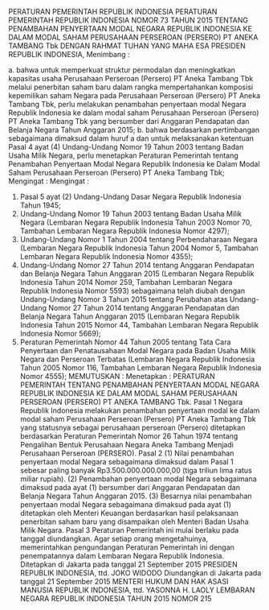  PERATURAN PEMERINTAH REPUBLIK INDONESIA PERATURAN PEMERINTAH REPUBLIK INDONESIA NOMOR 73 TAHUN 2015 TENTANG PENAMBAHAN PENYERTAAN MODAL NEGARA REPUBLIK INDONESIA KE DALAM MODAL SAHAM PERUSAHAAN PERSEROAN (PERSERO) PT ANEKA TAMBANG Tbk
DENGAN RAHMAT TUHAN YANG MAHA ESA PRESIDEN REPUBLIK INDONESIA,
Menimbang :

a. bahwa untuk memperkuat struktur permodalan dan meningkatkan kapasitas usaha Perusahaan Perseroan (Persero) PT Aneka Tambang Tbk melalui penerbitan saham baru dalam rangka mempertahankan komposisi kepemilikan saham Negara pada Perusahaan Perseroan (Persero) PT Aneka Tambang Tbk, perlu melakukan penambahan penyertaan modal Negara Republik Indonesia ke dalam modal saham Perusahaan Perseroan (Persero) PT Aneka Tambang Tbk yang bersumber dari Anggaran Pendapatan dan Belanja Negara Tahun Anggaran 2015;
b. bahwa berdasarkan pertimbangan sebagaimana dimaksud dalam huruf a dan untuk melaksanakan ketentuan Pasal 4 ayat (4) Undang-Undang Nomor 19 Tahun 2003 tentang Badan Usaha Milik Negara, perlu menetapkan Peraturan Pemerintah tentang Penambahan Penyertaan Modal Negara Republik Indonesia ke Dalam Modal Saham Perusahaan Perseroan (Persero) PT Aneka Tambang Tbk;
Mengingat :
Mengingat :

1. Pasal 5 ayat (2) Undang-Undang Dasar Negara Republik Indonesia Tahun 1945;
2. Undang-Undang Nomor 19 Tahun 2003 tentang Badan Usaha Milik Negara (Lembaran Negara Republik Indonesia Tahun 2003 Nomor 70, Tambahan Lembaran Negara Republik Indonesia Nomor 4297);
3. Undang-Undang Nomor 1 Tahun 2004 tentang Perbendaharaan Negara (Lembaran Negara Republik Indonesia Tahun 2004 Nomor 5, Tambahan Lembaran Negara Republik Indonesia Nomor 4355);
4. Undang-Undang Nomor 27 Tahun 2014 tentang Anggaran Pendapatan dan Belanja Negara Tahun Anggaran 2015 (Lembaran Negara Republik Indonesia Tahun 2014 Nomor 259, Tambahan Lembaran Negara Republik Indonesia Nomor 5593) sebagaimana telah diubah dengan Undang-Undang Nomor 3 Tahun 2015 tentang Perubahan atas Undang-Undang Nomor 27 Tahun 2014 tentang Anggaran Pendapatan dan Belanja Negara Tahun Anggaran 2015 (Lembaran Negara Republik Indonesia Tahun 2015 Nomor 44, Tambahan Lembaran Negara Republik Indonesia Nomor 5669);
5. Peraturan Pemerintah Nomor 44 Tahun 2005 tentang Tata Cara Penyertaan dan Penatausahaan Modal Negara pada Badan Usaha Milik Negara dan Perseroan Terbatas (Lembaran Negara Republik Indonesia Tahun 2005 Nomor 116, Tambahan Lembaran Negara Republik Indonesia Nomor 4555);
MEMUTUSKAN :
 Menetapkan : PERATURAN PEMERINTAH TENTANG PENAMBAHAN PENYERTAAN MODAL NEGARA REPUBLIK INDONESIA KE DALAM MODAL SAHAM PERUSAHAAN PERSEROAN (PERSERO) PT ANEKA TAMBANG Tbk.
Pasal 1
Negara Republik Indonesia melakukan penambahan penyertaan modal ke dalam modal saham Perusahaan Perseroan (Persero) PT Aneka Tambang Tbk yang statusnya sebagai perusahaan perseroan (Persero) ditetapkan berdasarkan Peraturan Pemerintah Nomor 26 Tahun 1974 tentang Pengalihan Bentuk Perusahaan Negara Aneka Tambang Menjadi Perusahaan Perseroan (PERSERO).
Pasal 2
(1) Nilai penambahan penyertaan modal Negara sebagaimana dimaksud dalam Pasal 1 sebesar paling banyak Rp3.500.000.000.000,00 (tiga triliun lima ratus miliar rupiah).
(2) Penambahan penyertaan modal Negara sebagaimana dimaksud pada ayat (1) bersumber dari Anggaran Pendapatan dan Belanja Negara Tahun Anggaran 2015.
(3) Besarnya nilai penambahan penyertaan modal Negara sebagaimana dimaksud pada ayat (1) ditetapkan oleh Menteri Keuangan berdasarkan hasil pelaksanaan penerbitan saham baru yang disampaikan oleh Menteri Badan Usaha Milik Negara.
Pasal 3
Peraturan Pemerintah ini mulai berlaku pada tanggal diundangkan.
Agar setiap orang mengetahuinya, memerintahkan pengundangan Peraturan Pemerintah ini dengan penempatannya dalam Lembaran Negara Republik Indonesia. Ditetapkan di Jakarta pada tanggal 21 September 2015 PRESIDEN REPUBLIK INDONESIA, ttd. JOKO WIDODO Diundangkan di Jakarta pada tanggal 21 September 2015 MENTERI HUKUM DAN HAK ASASI MANUSIA REPUBLIK INDONESIA, ttd. YASONNA H. LAOLY LEMBARAN NEGARA REPUBLIK INDONESIA TAHUN 2015 NOMOR 215